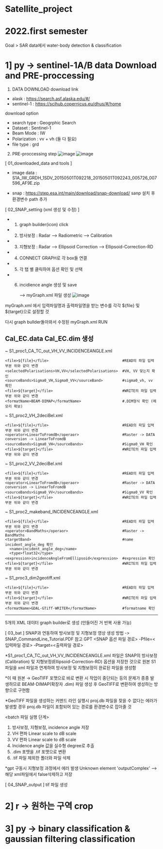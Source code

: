 # Satellite_project

# 2022.first semester

Goal > SAR data에서 water-body detection & classification 



# 1] py -> sentinel-1A/B data Download and PRE-proccessing

1) DATA DOWNLOAD
download link
- alask : https://search.asf.alaska.edu/#/
- sentinel-1 : https://scihub.copernicus.eu/dhus/#/home

download option
- search type : Geogrphic Search
- Dataset : Sentinel-1
- Beam Mode : IW
- Polarization : vv + vh (둘 다 필요)
- file type : grd

2) PRE-proccessing
step
![image](https://user-images.githubusercontent.com/95207627/173530976-21101211-df43-482f-88bc-f3a2faf4ba22.png)
![image](https://user-images.githubusercontent.com/95207627/173531109-f095cfc7-9890-4864-8dad-7e09842e5120.png)

[ 01_downloaded_data and tools ]
 - image data : S1A_IW_GRDH_1SDV_20150501T092218_20150501T092243_005726_007596_AF9E.zip
               
 - snap : https://step.esa.int/main/download/snap-download/
          sanp 설치 후 환경변수 path 추가 
          
[ 02_SNAP_setting (xml 생성 및 수정) ]
 - 1. graph builder(icon) click
 - 2. 방사보정 : Radar --> Radiometric --> Calibration
 - 3. 지형보정 : Radar --> Ellipsoid Correction --> Ellipsoid-Correction-RD
 - 4. CONNECT GRAPH로 각 box들 연결
 - 5. 각 탭 별 클릭하여 옵션 확인 및 선택 
 - 6. incidience angle 생성 및 save
      
      --> myGraph.xml 파일 생성
![image](https://user-images.githubusercontent.com/95207627/173534239-5f93755f-4233-45dc-91cc-c89a82dd503e.png)

myGraph.xml 에서 입력파일명과 출력파일명을 받는 변수를 각각 ${file} 및 ${target}으로 설정할 것

다시 graph bullder돌아와서 수정된 myGraph.xml RUN

Cal_EC.data
Cal_EC.dim 생성
---------------------------------------------
~ S1_proc1_CA_TC_out_VH_VV_INCIDENCEANGLE.xml
   
    <file>${file}</file>                                  #READ의 파일 입력 부분 위와 같이 변경
    <selectedPolarisations>VH,VV</selectedPolarisations>  #VH, VV 맞는지 확인
    <sourceBands>Sigma0_VH,Sigma0_VV</sourceBand>         #sigma0_vh, vv 확인
    <file>${target}</file>                                #WRITE의 파일 입력 부분 위와 같이 변경
    <formatName>BEAM-DIMAP</formatName>                   #.DIM형식 확인 (메모리 확보)

~ S1_proc2_VH_2deciBel.xml
  
    <file>${file}</file>                                  #READ의 파일 입력 부분 위와 같이 변경
    <operator>LinearToFromdB</operaor>                    #Raster -> DATA conversion -> LinearToFromdB
    <sourceBands>Sigma0_VH</sourceBands>                  #Sigma0_VH 확인
    <file>${target}</file>                                #WRITE의 파일 입력 부분 위와 같이 변경
    
~ S1_proc2_VV_2deciBel.xml
    
    <file>${file}</file>                                  #READ의 파일 입력 부분 위와 같이 변경
    <operator>LinearToFromdB</operaor>                    #Raster -> DATA conversion -> LinearToFromdB
    <sourceBands>Sigma0_VV</sourceBands>                  #Sigma0_VV 확인
    <file>${target}</file>                                #WRITE의 파일 입력 부분 위와 같이 변경
    
~ S1_proc2_makeband_INCIDENCEANGLE.xml

    <file>${file}</file>                                  #READ의 파일 입력 부분 위와 같이 변경
    <operator>BandMaths</operaor>                         #Raster -> BandMaths
    <targetBand>                                          #name incident_angle_deg 확인
      <name>incident_angle_deg</name>
      <type>float32</type>                                  
    <expression>incidenceAngleFromEllipsoid</expression>  #expression 확인
    <file>${target}</file>                                #WRITE의 파일 입력 부분 위와 같이 변경
    
~ S1_proc3_dim2geotiff.xml

    <file>${file}</file>                                  #READ의 파일 입력 부분 위와 같이 변경
    <file>${target}</file>                                #WRITE의 파일 입력 부분 위와 같이 변경
    <formatName>GDAL-GTiff-WRITER</formatName>            #formatname 확인
   
---------------------------------------------
5개의 XML 데이터 graph builder로 생성
(만들어진 거 반복 사용 가능)


[ 03_bat ]
 SNAP과 연동하여 방사보정 및 지형보정 영상 생성 방법 -> SNAP_CommandLine_Tutorial.PDF 참고
 GPT <SNAP 옵션 파일 경로> -Pfile=<입력파일 경로> -Ptarget=<출력파일 경로>
 
 *S1_proc1_CA_TC_out_VH_VV_INCIDENCEANGLE.xml 파일은 SNAP의 방사보정(Calibration) 및 지형보정(Ellipsoid-Correction-RD) 옵션을 저장한 것으로 
  원본 S1 파일을 xml 파일과 연계하여 방사보정 및 지형보정이 완료된 파일을 생성함
  
 *이 때 원본 → GeoTIFF 포맷으로 바로 변환 시 작업이 중단되는 등의 문제가 종종 발생하므로 BEAM-DIMAP(확장자 .dim) 파일 생성 후 GeoTIFF로 변환하여 생성하는 방향으로 구현함
 
 *GeoTIFF 파일을 생성하는 커맨드 라인 실행시 proj.db 파일을 찾을 수 없다는 에러가 발생할 경우 proj.db 파일이 포함되어 있는 경로를 환경변수로 잡아줄 것 

 <batch 파일 실행 단계>
 
  1. 방사보정, 지형보정, incidence angle 저장
  2. VH 편파 Linear scale to dB scale
  3. VV 편파 Linear scale to dB scale
  4. Incidence angle 값을 실수형 degree로 추출
  5. .dim 포맷을 .tif 포맷으로 변환
  6. .tif 파일 제외한 폴더와 파일 삭제
 
  *gpt 구동시 지형보정 과정에서 에러 발생 Unknown element 'outputComplex'
   --> 해당 xml파일에서 <outputComplex>false</outputComplex>삭제하고 저장
  
[ 04_SNAP_output ]
 tif 파일 생성


# 2] r -> 원하는 구역 crop


# 3] py -> binary classification & gaussian filtering classification
